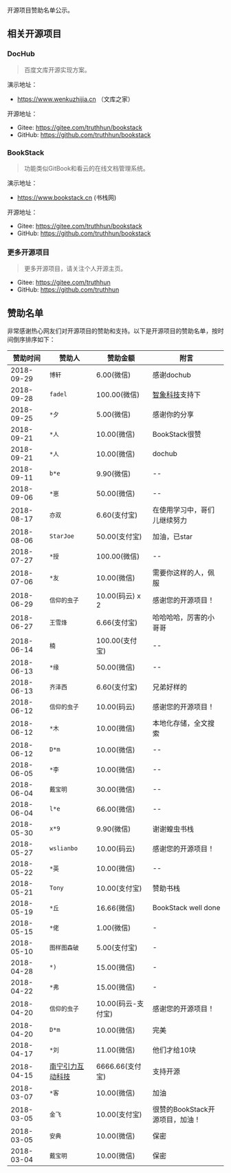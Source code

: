
开源项目赞助名单公示。

## 相关开源项目


### DocHub
> 百度文库开源实现方案。

演示地址：
- https://www.wenkuzhijia.cn （文库之家）

开源地址：
- Gitee: https://gitee.com/truthhun/bookstack
- GitHub: https://github.com/truthhun/bookstack

### BookStack
> 功能类似GitBook和看云的在线文档管理系统。

演示地址：
- https://www.bookstack.cn (书栈网)

开源地址：
- Gitee: https://gitee.com/truthhun/bookstack
- GitHub: https://github.com/truthhun/bookstack

### 更多开源项目
> 更多开源项目，请关注个人开源主页。
- Gitee: https://gitee.com/truthhun
- GitHub: https://github.com/truthhun



## 赞助名单

非常感谢热心网友们对开源项目的赞助和支持。以下是开源项目的赞助名单，按时间倒序排序如下：

 
|  赞助时间 | 赞助人  | 赞助金额  |  附言  | 
| ------------ | ------------ | ------------ | ------------ |
| 2018-09-29   | `博轩`  | 6.00(微信)  | 感谢dochub  | 
| 2018-09-28   | `fadel`  | 100.00(微信)  | [智象科技](https://www.geesunn.com)支持下  | 
| 2018-09-25   | `*夕`  | 5.00(微信)  | 感谢你的分享  | 
| 2018-09-21   | `*人`  | 10.00(微信)  | BookStack很赞  | 
| 2018-09-21   | `*人`  | 10.00(微信)  | dochub  | 
| 2018-09-11   | `b*e`  | 9.90(微信)  | --  | 
| 2018-09-06   | `*崽`  | 50.00(微信)  | --  | 
| 2018-08-17   | `亦双`  | 6.60(支付宝)  | 在使用学习中，哥们儿继续努力  | 
| 2018-08-06   | `StarJoe`  | 50.00(支付宝)  | 加油，已star  | 
| 2018-07-27   | `*授`  | 100.00(微信)  | --  | 
| 2018-07-06   | `*友`  | 10.00(微信)  | 需要你这样的人，佩服  |
| 2018-06-29   | `信仰的虫子`  | 10.00(码云) x 2  | 感谢您的开源项目！  | 
| 2018-06-27   | `王雪烽`  | 6.66(支付宝)  | 哈哈哈哈，厉害的小哥哥  | 
| 2018-06-14   | `楠`  | 100.00(支付宝)  | --  | 
| 2018-06-13   | `*缘`  | 50.00(微信)  | --  | 
| 2018-06-13   | `齐泽西`  | 6.60(支付宝)  | 兄弟好样的  | 
| 2018-06-12   | `信仰的虫子`  | 10.00(码云)  | 感谢您的开源项目！  | 
| 2018-06-12   | `*木`  | 10.00(微信)  | 本地化存储，全文搜索  | 
| 2018-06-12   | `D*m`  | 10.00(微信)  | --  | 
| 2018-06-05   | `*李`  | 10.00(微信)  | --  | 
| 2018-06-04   | `戴宝明`  | 30.00(微信)  | --  | 
| 2018-06-04   | `l*e`  | 66.00(微信)  | --  | 
| 2018-05-30   | `x*9`  | 9.90(微信)  | 谢谢蝗虫书栈  | 
| 2018-05-27   | `wslianbo`  | 10.00(码云)  | 感谢您的开源项目！	  | 
| 2018-05-22   | `*英`  | 10.00(微信)  | --  | 
| 2018-05-21   | `Tony`  | 10.00(支付宝)  | 赞助书栈  |
| 2018-05-19   | `*丘`  | 16.66(微信)  | BookStack well done  |
| 2018-05-15   | `*佬`  | 1.00(微信)  | -  | 
| 2018-05-10   | `图样图森破`  | 5.00(支付宝)  | -  | 
| 2018-04-28   | `*)`  | 15.00(微信)  | -  | 
| 2018-04-22   | `*弗`  | 15.00(微信)  | -  | 
| 2018-04-20   | `信仰的虫子`  | 10.00(码云-支付宝)  | 感谢您的开源项目！  | 
| 2018-04-20   | `D*m`  | 10.00(微信)  | 完美  |
| 2018-04-17   | `*刘`  | 11.00(微信)  | 他们才给10块  | 
| 2018-04-15   | [南宁引力互动科技](http://www.gxyinli.com/)  | 6666.66(支付宝)  | 支持开源  | 
| 2018-03-07   | `*客`  | 10.00(微信)  | 加油  | 
| 2018-03-05   | `金飞`  | 10.00(支付宝)  | 很赞的BookStack开源项目，加油！  |
| 2018-03-05   | `安典`  | 10.00(微信)  | 保密  | 
| 2018-03-04   | `戴宝明`  | 10.00(微信)  | 保密  | 
